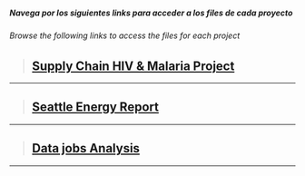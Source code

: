##### Navega por los siguientes links para acceder a los files de cada proyecto
###### Browse the following links to access the files for each project


> ## [Supply Chain HIV & Malaria Project](https://github.com/PriscilagsData/files_projects/tree/4a8590818c0df87efe50426fb646b6c1a391ee49/Supply%20Chain%20Medicine%20HIV%20%26%20Malaria)

---

> ## [Seattle Energy Report](https://github.com/PriscilagsData/files_projects/tree/4a8590818c0df87efe50426fb646b6c1a391ee49/Seattle%20Energy%20Report%20-%20Tableau)

---

> ## [Data jobs Analysis](https://github.com/PriscilagsData/files_projects/tree/4a8590818c0df87efe50426fb646b6c1a391ee49/Data%20jobs%20Project)

---
